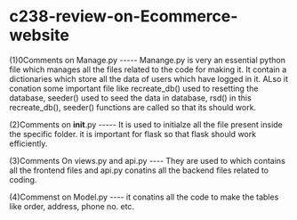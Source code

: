 # c238-review-on-Ecommerce-website

(1)0Comments on Manage.py ----- Manange.py is very an essential python file which manages all the files related to the code for making it.
                        It contain a dictionaries which store all the data of users  which have logged in it.
                        ALso it conation some important file like recreate_db() used to resetting the database, seeder() used to seed the data in database, rsd() 
                         in this recreate_db(), seeder() functions are called so that its should work.

(2)Comments on  __init__.py ----- It is used to initialze all the file present inside the specific folder.
                           it is important for flask so that flask should work efficiently.


(3)Comments On  views.py and api.py ---- They are used to which contains all the frontend files and api.py conatins all the backend files related to coding.



(4)Commenst on Model.py ---- it conatins all the code to make the tables like order, address, phone no. etc.
                        


